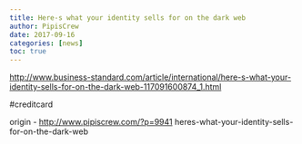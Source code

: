 ```yaml
---
title: Here-s what your identity sells for on the dark web
author: PipisCrew
date: 2017-09-16
categories: [news]
toc: true
---
```


http://www.business-standard.com/article/international/here-s-what-your-identity-sells-for-on-the-dark-web-117091600874_1.html

#creditcard

origin - http://www.pipiscrew.com/?p=9941 heres-what-your-identity-sells-for-on-the-dark-web